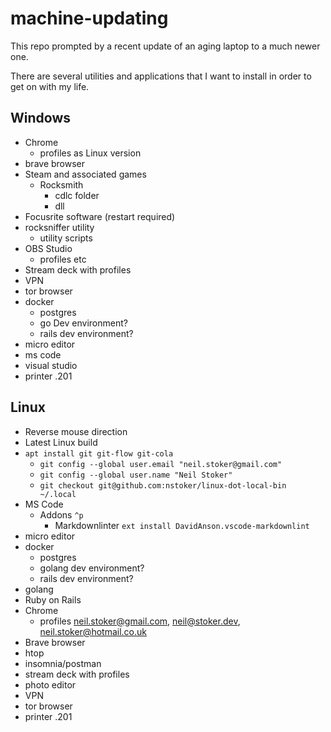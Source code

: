# machine-updating

This repo prompted by a recent update of an aging laptop to a much newer one.

There are several utilities and applications that I want to install in order to get on with my life.

## Windows

- Chrome
  - profiles as Linux version
- brave browser
- Steam and associated games
  - Rocksmith
    - cdlc folder
    - dll
- Focusrite software (restart required)
- rocksniffer utility
  - utility scripts
- OBS Studio
  - profiles etc
- Stream deck with profiles
- VPN
- tor browser
- docker
  - postgres
  - go Dev environment?
  - rails dev environment?
- micro editor
- ms code
- visual studio
- printer .201

## Linux

- Reverse mouse direction
- Latest Linux build
- `apt install git git-flow git-cola`
  - `git config --global user.email "neil.stoker@gmail.com"`
  - `git config --global user.name "Neil Stoker"`
  - `git checkout git@github.com:nstoker/linux-dot-local-bin ~/.local`
- MS Code
  - Addons `^p`
    - Markdownlinter `ext install DavidAnson.vscode-markdownlint`
- micro editor
- docker
  - postgres
  - golang dev environment?
  - rails dev environment?
- golang
- Ruby on Rails
- Chrome
  - profiles neil.stoker@gmail.com, neil@stoker.dev, neil.stoker@hotmail.co.uk
- Brave browser
- htop
- insomnia/postman
- stream deck with profiles
- photo editor
- VPN
- tor browser
- printer .201